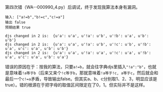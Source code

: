 
第四次错（WA--000990_4.py）后调试，终于发现我算法本身有漏洞。
```
输入: ["a!=b","b!=c","c!=a"]
输出 false
预期结果 true

djs changed in 2 is:  {u'a': u'a', u'!a': u'b', u'!b': u'a', u'b': u'b'}
djs changed in 2 is:  {u'a': u'a', u'!a': u'b', u'!c': u'b', u'!b': u'a', u'c': u'a', u'b': u'b'}
djs changed in 2 is:  {u'a': u'a', u'!a': u'a', u'!c': u'a', u'!b': u'a', u'c': u'a', u'b': u'a'}
```
错误的原因在于：按我的算法，只要`a!=b`，就会往字典djs里插入`"!a":"b"`，也就是意味着`!a等于b`（后来又来个`!c等于b`，那就意味着`!a等于!c, a等于c`，然后就会和最后一个`c!=a`矛盾，导致输出false。但其实a、b、c分别取1、2、3，明显应该是true）。错的根源在于把字母的取值区间限定在了0，1。但实际并不是这样。
